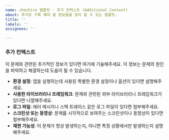 ```yaml
---
name: cheshire 탬플릿 - 추가 컨텍스트 (Additional Context)
about: 추가로 기록 해야 할 정보들을 정리 할 수 있는 탬플릿.
title: ''
labels: ''
assignees: ''

---
```


### 추가 컨텍스트
이 문제와 관련된 추가적인 정보가 있다면 여기에 기술해주세요. 이 정보는 문제의 원인을 파악하고 해결하는데 도움이 될 수 있습니다.

- **환경 설정**: 앱을 실행하는데 사용된 특별한 환경 설정이나 옵션이 있다면 설명해주세요.
- **사용한 라이브러리나 프레임워크**: 문제와 관련된 외부 라이브러리나 프레임워크가 있다면 나열해주세요.
- **로그 파일**: 에러 메시지나 스택 트레이스 같은 로그 파일이 있다면 첨부해주세요.
- **스크린샷 또는 동영상**: 문제를 시각적으로 보여주는 스크린샷이나 동영상이 있다면 첨부해주세요.
- **재현 가능성**: 이 문제가 항상 발생하는지, 아니면 특정 상황에서만 발생하는지 설명해주세요.
